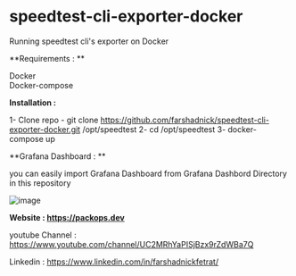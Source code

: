 # speedtest-cli-exporter-docker

Running speedtest cli's exporter on Docker 

**Requirements :  **

Docker   
Docker-compose 

**Installation :**

1- Clone repo - git clone https://github.com/farshadnick/speedtest-cli-exporter-docker.git /opt/speedtest
2-  cd /opt/speedtest
3- docker-compose up

**Grafana Dashboard :  **

you can easily  import Grafana Dashboard from Grafana Dashbord Directory in this repository


![image](https://user-images.githubusercontent.com/88557305/136699789-350e282f-2255-4335-9c77-8424028c59a2.png)

****Website :** https://packops.dev**

youtube Channel : https://www.youtube.com/channel/UC2MRhYaPISjBzx9rZdWBa7Q

Linkedin : https://www.linkedin.com/in/farshadnickfetrat/

